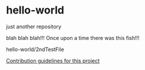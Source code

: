 # hello-world
just another repository


blah blah blah!!!
Once upon a time there was this fish!!!

hello-world/2ndTestFile

[Contribution guidelines for this project](5th-Test/2ndTestFile)

